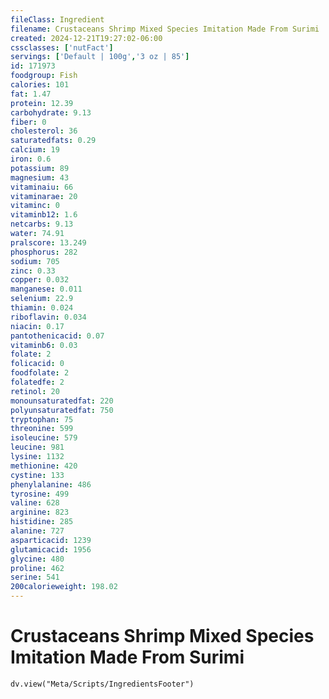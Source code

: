 ```yaml
---
fileClass: Ingredient
filename: Crustaceans Shrimp Mixed Species Imitation Made From Surimi
created: 2024-12-21T19:27:02-06:00
cssclasses: ['nutFact']
servings: ['Default | 100g','3 oz | 85']
id: 171973
foodgroup: Fish
calories: 101
fat: 1.47
protein: 12.39
carbohydrate: 9.13
fiber: 0
cholesterol: 36
saturatedfats: 0.29
calcium: 19
iron: 0.6
potassium: 89
magnesium: 43
vitaminaiu: 66
vitaminarae: 20
vitaminc: 0
vitaminb12: 1.6
netcarbs: 9.13
water: 74.91
pralscore: 13.249
phosphorus: 282
sodium: 705
zinc: 0.33
copper: 0.032
manganese: 0.011
selenium: 22.9
thiamin: 0.024
riboflavin: 0.034
niacin: 0.17
pantothenicacid: 0.07
vitaminb6: 0.03
folate: 2
folicacid: 0
foodfolate: 2
folatedfe: 2
retinol: 20
monounsaturatedfat: 220
polyunsaturatedfat: 750
tryptophan: 75
threonine: 599
isoleucine: 579
leucine: 981
lysine: 1132
methionine: 420
cystine: 133
phenylalanine: 486
tyrosine: 499
valine: 628
arginine: 823
histidine: 285
alanine: 727
asparticacid: 1239
glutamicacid: 1956
glycine: 480
proline: 462
serine: 541
200calorieweight: 198.02
---
```


# Crustaceans Shrimp Mixed Species Imitation Made From Surimi

```dataviewjs
dv.view("Meta/Scripts/IngredientsFooter")
```